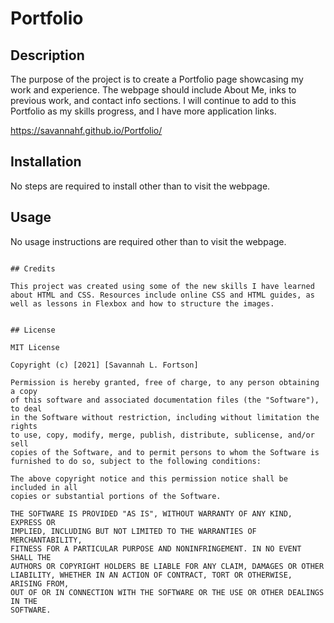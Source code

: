 # Portfolio

## Description 

The purpose of the project is to create a Portfolio page showcasing my work and experience. The webpage should include About Me, inks to previous work, and contact info sections. I will continue to add to this Portfolio as my skills progress, and I have more application links. 

https://savannahf.github.io/Portfolio/


<!-- INSERT SCREEN SHOTS HERE -->

## Installation

No steps are required to install other than to visit the webpage. 


## Usage 

No usage instructions are required other than to visit the webpage. 
```

## Credits

This project was created using some of the new skills I have learned about HTML and CSS. Resources include online CSS and HTML guides, as well as lessons in Flexbox and how to structure the images.  


## License

MIT License

Copyright (c) [2021] [Savannah L. Fortson]

Permission is hereby granted, free of charge, to any person obtaining a copy
of this software and associated documentation files (the "Software"), to deal
in the Software without restriction, including without limitation the rights
to use, copy, modify, merge, publish, distribute, sublicense, and/or sell
copies of the Software, and to permit persons to whom the Software is
furnished to do so, subject to the following conditions:

The above copyright notice and this permission notice shall be included in all
copies or substantial portions of the Software.

THE SOFTWARE IS PROVIDED "AS IS", WITHOUT WARRANTY OF ANY KIND, EXPRESS OR
IMPLIED, INCLUDING BUT NOT LIMITED TO THE WARRANTIES OF MERCHANTABILITY,
FITNESS FOR A PARTICULAR PURPOSE AND NONINFRINGEMENT. IN NO EVENT SHALL THE
AUTHORS OR COPYRIGHT HOLDERS BE LIABLE FOR ANY CLAIM, DAMAGES OR OTHER
LIABILITY, WHETHER IN AN ACTION OF CONTRACT, TORT OR OTHERWISE, ARISING FROM,
OUT OF OR IN CONNECTION WITH THE SOFTWARE OR THE USE OR OTHER DEALINGS IN THE
SOFTWARE.
